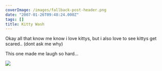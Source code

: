 ```yaml
---
coverImage: /images/fallback-post-header.png
date: "2007-01-26T09:48:24.000Z"
tags: []
title: Kitty Wash
---
```


Okay all that know me know i love kittys, but i also love to see kittys get scared.. (dont ask me why)

<!-- more -->

This one made me laugh so hard...

[![](https://www.mikecann.co.uk/wp-content/uploads/Image/kittywash.png)](https://youtube.com/watch?v=15bwhVxw-Bg)
